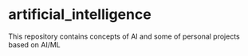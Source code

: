 # artificial_intelligence
This repository contains concepts of AI and some of personal projects based on AI/ML
